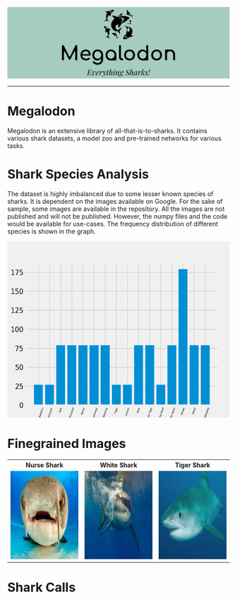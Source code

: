 ![Logo](imgs-readme/logo.png)
<hr>

# Megalodon
Megalodon is an extensive library of all-that-is-to-sharks. It contains various shark datasets, a model zoo and pre-trained networks for various tasks.

# Shark Species Analysis
The dataset is highly imbalanced due to some lesser known species of sharks. It is dependent on the images available on Google. For the sake of sample, some images are available in the repository. All the images are not published and will not be published. However, the numpy files and the code would be available for use-cases.
The frequency distribution of different species is shown in the graph.

<img src="imgs-readme/dist.png" width="600" height="400"/>

# Finegrained Images

<table style="width:100%">
  <tr>
    <th>Nurse Shark</th>
    <th>White Shark</th>
    <th>Tiger Shark</th>
  </tr>
  <tr>
    <td><img src="Finegrained-Images/data/Nurse Shark/4.jpg" width="200" height="200" /></td>
     <td><img src="Finegrained-Images/data/White Shark/19.jpg" width="200" height="200" /></td>
    <td><img src="Finegrained-Images/data/Tiger Shark/21.jpg" width="200" height="200"/></td>
  </tr>
</table>

</body>
</html>

# Shark Calls
